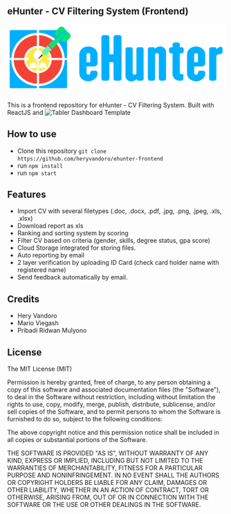 ## eHunter - CV Filtering System (Frontend)

![](https://github.com/heryvandoro/ehunter-backend/blob/master/images/logo.png?raw=true)

This is a frontend repository for eHunter - CV Filtering System. Built with ReactJS and ![Tabler](https://tabler.github.io/tabler/) Dashboard Template 

## How to use
- Clone this repository `git clone https://github.com/heryvandoro/ehunter-frontend`
- run `npm install`
- run `npm start`

## Features
- Import CV with several filetypes (.doc, .docx, .pdf, .jpg, .png, .jpeg, .xls, .xlsx)
- Download report as xls
- Ranking and sorting system by scoring
- Filter CV based on criteria (gender, skills, degree status, gpa score)
- Cloud Storage integrated for storing files.
- Auto reporting by email
- 2 layer verification by uploading ID Card (check card holder name with registered name)
- Send feedback automatically by email.

## Credits
* Hery Vandoro
* Mario Viegash
* Pribadi Ridwan Mulyono

## License
The MIT License (MIT)

Permission is hereby granted, free of charge, to any person obtaining a copy of this software and associated documentation files (the "Software"), to deal in the Software without restriction, including without limitation the rights to use, copy, modify, merge, publish, distribute, sublicense, and/or sell copies of the Software, and to permit persons to whom the Software is furnished to do so, subject to the following conditions:

The above copyright notice and this permission notice shall be included in all copies or substantial portions of the Software.

THE SOFTWARE IS PROVIDED "AS IS", WITHOUT WARRANTY OF ANY KIND, EXPRESS OR IMPLIED, INCLUDING BUT NOT LIMITED TO THE WARRANTIES OF MERCHANTABILITY, FITNESS FOR A PARTICULAR PURPOSE AND NONINFRINGEMENT. IN NO EVENT SHALL THE AUTHORS OR COPYRIGHT HOLDERS BE LIABLE FOR ANY CLAIM, DAMAGES OR OTHER LIABILITY, WHETHER IN AN ACTION OF CONTRACT, TORT OR OTHERWISE, ARISING FROM, OUT OF OR IN CONNECTION WITH THE SOFTWARE OR THE USE OR OTHER DEALINGS IN THE SOFTWARE.
